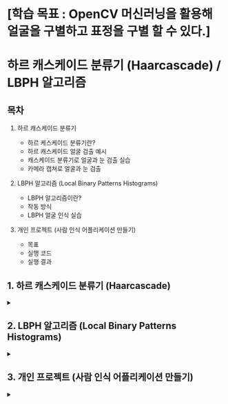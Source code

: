 # [학습 목표 : OpenCV 머신러닝을 활용해 얼굴을 구별하고 표정을 구별 할 수 있다.]

# 하르 캐스케이드 분류기 (Haarcascade) / LBPH 알고리즘

## 목차

1. 하르 캐스케이드 분류기
   - 하르 케스케이드 분류기란?
   - 하르 캐스케이드 얼굴 검출 예시
   - 캐스케이드 분류기로 얼굴과 눈 검출 실습
   - 카메라 캡쳐로 얼굴과 눈 검출
  
2. LBPH 알고리즘 (Local Binary Patterns Histograms)
   - LBPH 알고리즘이란?
   - 작동 방식
   - LBPH 얼굴 인식 실습
   
3. 개인 프로젝트 (사람 인식 어플리케이션 만들기)
   - 목표
   - 실행 코드
   - 실행 결과

## 1. 하르 캐스케이드 분류기 (Haarcascade)

<details>
<summary></summary>
<div markdown="1">

## **1-1. 하르 캐스케이드 분류기란?**

개발자가 **직접 머신러닝 학습 알고리즘을 사용하지 않고도 객체를 검출**할 수 있도록 OpenCV가 제공하는 대표적인 상위 레벨 AP

openCV에서는 `[하르 케스케이드 xml](https://github.com/opencv/opencv/tree/master/data/haarcascades)` 형태로 제공한다.

cv2.CascadeClassifier([filename]) 와 classifier.detectMultiScale(img, scaleFactor, minNeighbors , flags, minSize, maxSize) 함수를 사용한다.

```
classifier = cv2.CascadeClassifier([filename]): 케스케이드 분류기 생성자
```

`filename` : 검출기 저장 파일 경로
`classifier` : 캐스케이드 분류기 객체

```
rect = classifier.detectMultiScale(img, scaleFactor, minNeighbors , flags, minSize, maxSize)
```

`img` : 입력 이미지
`scaleFactor` : 이미지 확대 크기에 제한. 1.3~1.5 (큰값: 인식 기회 증가, 속도 감소)
`minNeighbors` : 요구되는 이웃 수(큰 값: 품질 증가, 검출 개수 감소)
`flags` : 지금 사용안함
`minSize, maxSize` : 해당 사이즈 영역을 넘으면 검출 무시
`rect` : 검출된 영역 좌표 (x, y, w, h)

## **1-2. 하르 캐스케이드 얼굴 검출 예시**

<img width="1134" height="756" alt="image" src="https://github.com/user-attachments/assets/f4e2aba9-a50e-4f53-a7be-5cc7bf5dc263" />

<img width="755" height="500" alt="image" src="https://github.com/user-attachments/assets/51bcbe0a-d8c3-43a1-8621-48722b059d60" />

## **1-3. 캐스케이드 분류기로 얼굴과 눈 검출 실습**

**[1. 코드 생성]**

```python3
import numpy as np
import cv2

# 얼굴 검출을 위한 케스케이드 분류기 생성
face_cascade = cv2.CascadeClassifier('./data/haarcascade_frontalface_default.xml')

# 눈 검출을 위한 케스케이드 분류기 생성
eye_cascade = cv2.CascadeClassifier('./data/haarcascade_eye.xml')

# 검출할 이미지 읽고 그레이 스케일로 변환
img = cv2.imread('../img/children.jpg')
gray = cv2.cvtColor(img, cv2.COLOR_BGR2GRAY)

# 얼굴 검출
faces = face_cascade.detectMultiScale(gray)

# 검출된 얼굴 순회
for (x,y,w,h) in faces:
    # 검출된 얼굴에 사각형 표시
    cv2.rectangle(img,(x,y),(x+w,y+h),(255,0,0),2)
    # 얼굴 영역을 ROI로 설정
    roi = gray[y:y+h, x:x+w]
    # ROI에서 눈 검출
    eyes = eye_cascade.detectMultiScale(roi)
    # 검출된 눈에 사각형 표
    for (ex,ey,ew,eh) in eyes:
        cv2.rectangle(img[y:y+h, x:x+w],(ex,ey),(ex+ew,ey+eh),(0,255,0),2)

# 결과 출력 
cv2.imshow('img',img)
cv2.waitKey(0)
cv2.destroyAllWindows()
```

<br><br>

**[2. haarcascade_frontalface_default.xml / haarcascade_eye.xml 다운로드]**

[haarcascade_frontalface_default.xml](https://github.com/opencv/opencv/blob/master/data/haarcascades/haarcascade_frontalface_default.xml)

[haarcascade_eye.xml](https://github.com/opencv/opencv/blob/master/data/haarcascades/haarcascade_eye.xml)

<br><br>

**[3. 코드 실행 결과]**

<img width="510" height="525" alt="image" src="https://github.com/user-attachments/assets/fa58dd80-2660-4e25-9c71-4cd3a0c44f46" />

## **1-4. 카메라 캡쳐로 얼굴과 눈 검출**

**[1. 코드 생성]**

```python3
import cv2

# 얼굴과  검출을 위한 케스케이드 분류기 생성 
face_cascade = cv2.CascadeClassifier('../data/haarcascade_frontalface_default.xml')
eye_cascade = cv2.CascadeClassifier('../data/haarcascade_eye.xml')

# 카메라 캡쳐 활성화
cap = cv2.VideoCapture(0)
while cap.isOpened():    
    ret, img = cap.read()  # 프레임 읽기
    if ret:
        gray = cv2.cvtColor(img, cv2.COLOR_BGR2GRAY)
        # 얼굴 검출    
        faces = face_cascade.detectMultiScale(gray, scaleFactor=1.3, \
                                        minNeighbors=5, minSize=(80,80))
        for(x,y,w,h) in faces:
            cv2.rectangle(img, (x,y), (x+w, y+h), (0, 255,0),2)
            roi = gray[y:y+h, x:x+w]
            # 눈 검출
            eyes = eye_cascade.detectMultiScale(roi)
            for i, (ex, ey, ew, eh) in enumerate(eyes):
                if i >= 2:
                    break
                cv2.rectangle(img[y:y+h, x:x+w], (ex,ey), (ex+ew, ey+eh), \
                                    (255,0,0),2)
        cv2.imshow('face detect', img)
    else:
        break
    if cv2.waitKey(5) == 27:
        break
cv2.destroyAllWindows()
```

<br><br>

**[2. 코드 실행 결과]**

<img width="637" height="505" alt="image" src="https://github.com/user-attachments/assets/dbc40f64-a587-4d4c-829f-c4f5972692b4" />

</div>
</details>

## 2. LBPH 알고리즘 (Local Binary Patterns Histograms)

<details>
<summary></summary>
<div markdown="1">

## **2-1. LBPH 알고리즘이란?**

**이미지나 영상에서 검출된 얼굴을 각각 누구인지 인식 할 때 자주 사용되는 알고리즘**

## **2-2. 작동 방식**

**[1. 파라미터 설정]**

_아래의 3가지 파라미터를 먼저 설정해야 함_

`Neighbors(이웃 픽셀 수)` : LBP를 만들 때 사용할 이웃 픽셀 수를 뜻합니다. 이웃 픽셀 수가 많을수록 계산 비용이 높아집니다. 보통 이 값은 8로 설정합니다.

`Grid X(수평 방향 분할 수)` : 수평 방향으로 셀을 분할할 개수를 말합니다. 보통 8로 설정합니다.

`Grid Y(수직 방향 분할 수)` : 수직 방향으로 셀을 분할할 개수를 말합니다. 보통 8로 설정합니다.

<br><br>

**[2. 데이터 준비]**

인식 하려는 사람의 얼굴로 이루어진 데이터를 활용하여 고유한 ID를 생성하여 훈련시킴

<br><br>

**[3. LBP 작업 수행]**

<img width="667" height="186" alt="image" src="https://github.com/user-attachments/assets/5fe776e0-f491-46a6-b2e5-9e14878d1bfb" />

<img width="230" height="144" alt="image" src="https://github.com/user-attachments/assets/d689472c-ba95-47f5-b01a-998a71cebbf2" />

<br><br>

**[4. 히스토그램 만들기]**

<img width="705" height="189" alt="image" src="https://github.com/user-attachments/assets/246bc4da-da3d-404e-8aa9-dbca4d897ad2" />

## **2-3. LBPH 얼굴 인식 실습**

**[1. lbp 샘플 생성 코드]**

```python3
import cv2
import numpy as np
import os 

# 변수 설정 ---①
base_dir = './faces/'   # 사진 저장할 디렉토리 경로
target_cnt = 400        # 수집할 사진 갯수
cnt = 0                 # 사진 촬영 수

# 얼굴 검출 분류기 생성 --- ②
face_classifier = cv2.CascadeClassifier(\
                    './data/haarcascade_frontalface_default.xml')

# 사용자 이름과 번호를 입력 받아 디렉토리 생성 ---③
name = input("Insert User Name(Only Alphabet):")
id = input("Insert User Id(Non-Duplicate number):")
dir = os.path.join(base_dir, name+'_'+ id)
if not os.path.exists(dir):
    os.mkdir(dir)

# 카메라 캡쳐 
cap = cv2.VideoCapture(0)
while cap.isOpened():
    ret, frame = cap.read()
    if ret:
        img = frame.copy()
        gray = cv2.cvtColor(img,cv2.COLOR_BGR2GRAY)
        # 얼굴 검출 --- ④
        faces = face_classifier.detectMultiScale(gray, 1.3, 5)
        if len(faces) == 1:
            (x,y,w,h) = faces[0]
            # 얼굴 영역 표시 및 파일 저장 ---⑤
            cv2.rectangle(frame, (x,y), (x+w, y+h), (0,255,0), 1)
            face = gray[y:y+h, x:x+w]
            face = cv2.resize(face, (200, 200))
            file_name_path = os.path.join(dir,  str(cnt) + '.jpg')
            cv2.imwrite(file_name_path, face)
            cv2.putText(frame, str(cnt), (x, y), cv2.FONT_HERSHEY_COMPLEX, \
                             1, (0,255,0), 2)
            cnt+=1
        else:
            # 얼굴 검출이 없거나 1이상 인 경우 오류 표시 ---⑥
            if len(faces) == 0 :
                msg = "no face."
            elif len(faces) > 1:
                msg = "too many face."
            cv2.putText(frame, msg, (10, 50), cv2.FONT_HERSHEY_DUPLEX, \
                            1, (0,0,255))
        cv2.imshow('face record', frame)
        if cv2.waitKey(1) == 27 or cnt == target_cnt: 
            break
cap.release()
cv2.destroyAllWindows()      
print("Collecting Samples Completed.")
```

<br><br>

**[2. 얼굴 검출 결과 확인]**

<img width="279" height="38" alt="image" src="https://github.com/user-attachments/assets/db790b64-ee03-4931-9b73-6ae93daa9eb8" />

<img width="676" height="562" alt="image" src="https://github.com/user-attachments/assets/d26b0d02-b2e9-4c9b-a317-a57b25f93ac1" />

<br><br>

**[3. lbp 얼굴 인식 훈련 코드]**

```python3
import cv2
import numpy as np
import os, glob

# 변수 설정
base_dir = '../faces'
train_data, train_labels = [], []


dirs = [d for d in glob.glob(base_dir+"/*") if os.path.isdir(d)]
print('Collecting train data set:')
for dir in dirs:
    # name_id 형식에서 id를 분리
    id = dir.split('_')[1]          
    files = glob.glob(dir+'/*.jpg')
    print('\t path:%s, %dfiles'%(dir, len(files)))
    for file in files:
        img = cv2.imread(file, cv2.IMREAD_GRAYSCALE)
        # 이미지는 train_data, 아이디는 train_lables에 저장
        train_data.append(np.asarray(img, dtype=np.uint8))
        train_labels.append(int(id))

# NumPy 배열로 변환
train_data = np.asarray(train_data)
train_labels = np.int32(train_labels)

# LBP 얼굴인식기 생성 및 훈련
print('Starting LBP Model training...')
model = cv2.face.LBPHFaceRecognizer_create()
model.train(train_data, train_labels)
model.write('../faces/all_face.xml')
print("Model trained successfully!")
```

<br><br>

**[4. 얼굴 인식 훈련 결과]**

<img width="285" height="71" alt="image" src="https://github.com/user-attachments/assets/153b4709-d7ea-45a5-9ece-0fcf2d032566" />

_xml파일 생성_

<img width="154" height="66" alt="image" src="https://github.com/user-attachments/assets/4bb128a7-9d5b-482f-ab20-337567d3e006" />

<br><br>

**[5. 훈련된 lbp 얼굴 인식기로 인식 코드]**

```python3
import cv2
import numpy as np
import os, glob

# 변수 설정
base_dir = '../faces'
min_accuracy = 85

# LBP 얼굴 인식기 및 케스케이드 얼굴 검출기 생성 및 훈련 모델 읽기
face_classifier = cv2.CascadeClassifier(\
                '../data/haarcascade_frontalface_default.xml')
model = cv2.face.LBPHFaceRecognizer_create()
model.read(os.path.join(base_dir, 'all_face.xml'))

# 디렉토리 이름으로 사용자 이름과 아이디 매핑 정보 생성
dirs = [d for d in glob.glob(base_dir+"/*") if os.path.isdir(d)]
names = dict([])
for dir in dirs:
    dir = os.path.basename(dir)
    name, id = dir.split('_')
    names[int(id)] = name

# 카메라 캡처 장치 준비 
cap = cv2.VideoCapture(0)
while cap.isOpened():
    ret, frame = cap.read()
    if not ret:
        print("no frame")
        break
    gray = cv2.cvtColor(frame,cv2.COLOR_BGR2GRAY)
    # 얼굴 검출
    faces = face_classifier.detectMultiScale(gray, 1.3, 5)
    for (x,y,w,h) in faces:
        # 얼굴 영역 표시하고 샘플과 같은 크기로 축소
        cv2.rectangle(frame,(x,y),(x+w,y+h),(0,255,255),2)
        face = frame[y:y+h, x:x+w]
        face = cv2.resize(face, (200, 200))
        face = cv2.cvtColor(face, cv2.COLOR_BGR2GRAY)
        # LBP 얼굴 인식기로 예측
        label, confidence = model.predict(face)
        if confidence < 400:
            # 정확도 거리를 퍼센트로 변환
            accuracy = int( 100 * (1 -confidence/400))
            if accuracy >= min_accuracy:
                msg =  '%s(%.0f%%)'%(names[label], accuracy)
            else:
                msg = 'Unknown'
        # 사용자 이름과 정확도 결과 출력
        txt, base = cv2.getTextSize(msg, cv2.FONT_HERSHEY_PLAIN, 1, 3)
        cv2.rectangle(frame, (x,y-base-txt[1]), (x+txt[0], y+txt[1]), \
                    (0,255,255), -1)
        cv2.putText(frame, msg, (x, y), cv2.FONT_HERSHEY_PLAIN, 1, \
                    (200,200,200), 2,cv2.LINE_AA)
    cv2.imshow('Face Recognition', frame)
    
    if cv2.waitKey(1) == 27: #esc 
        break

cap.release()
cv2.destroyAllWindows()
```

<br><br>

**[6. 인식 결과]**

<img width="638" height="508" alt="image" src="https://github.com/user-attachments/assets/28f60f03-ed75-41bb-b580-baf7d446f393" />

</div>
</details>

## 3. 개인 프로젝트 (사람 인식 어플리케이션 만들기)

<details>
<summary></summary>
<div markdown="1">

## **3-1. 목표**

lbp 얼굴 인식을 활용해 사용자마다 지정한 원하는 정보를 불러온다.

## **3-2. 실행 코드**

```python3
import cv2
import os
import json
import numpy as np
import datetime

# --- 경로 설정 ---
BASE_DIR = "../project"
FACES_DIR = os.path.join(BASE_DIR, "faces")
MODELS_DIR = os.path.join(BASE_DIR, "models")
USER_DATA_PATH = os.path.join(FACES_DIR, "user_data.json")
MODEL_PATH = os.path.join(MODELS_DIR, "lbph_model.xml")
LABEL_MAP_PATH = os.path.join(MODELS_DIR, "label_map.json")

# --- 디렉토리 자동 생성 ---
os.makedirs(FACES_DIR, exist_ok=True)
os.makedirs(MODELS_DIR, exist_ok=True)
if not os.path.exists(USER_DATA_PATH):
    with open(USER_DATA_PATH, "w", encoding="utf-8") as f:
        json.dump({}, f, ensure_ascii=False)

# --- 얼굴 인식기 초기화 ---
face_cascade = cv2.CascadeClassifier(cv2.data.haarcascades + "haarcascade_frontalface_default.xml")
recognizer = cv2.face.LBPHFaceRecognizer_create()

# --- 사용자 설정 불러오기 ---
with open(USER_DATA_PATH, "r", encoding="utf-8") as f:
    user_data = json.load(f)

def save_user_data():
    with open(USER_DATA_PATH, "w", encoding="utf-8") as f:
        json.dump(user_data, f, indent=4, ensure_ascii=False)

def save_label_map():
    with open(LABEL_MAP_PATH, "w", encoding="utf-8") as f:
        json.dump(label_map, f, indent=4, ensure_ascii=False)

def load_label_map():
    if os.path.exists(LABEL_MAP_PATH):
        with open(LABEL_MAP_PATH, "r", encoding="utf-8") as f:
            return json.load(f)
    return {}

# --- 실시간 정보 함수 ---
def get_weather():
    return "☁️ 맑음 28도"

def get_calendar():
    now = datetime.datetime.now()
    return f"📅 오늘은 {now.strftime('%Y년 %m월 %d일')}"

def get_news():
    return "📰 오늘의 뉴스: OpenAI, GPT-5 출시 예정!"

# --- 사용자별 정보 표시(터미널) ---
def print_user_info(user_id):
    info = user_data[user_id]["info"]
    print(f"\n👤 사용자: {user_id}")
    if "날씨" in info:
        print(get_weather())
    if "캘린더" in info:
        print(get_calendar())
    if "뉴스" in info:
        print(get_news())
    print("\n--- [단축키] ---\n[r]: 새 사용자 등록   [u]: 설정 수정   [p]: 정보 재출력   [ESC]: 종료")

def select_user_info():
    options = ["날씨", "캘린더", "뉴스"]
    print("\n✅ 표시할 정보를 선택하세요 (쉼표로 구분):")
    for idx, opt in enumerate(options, 1):
        print(f"{idx}. {opt}")
    choice = input("입력 (예: 1,3): ")
    selected = []
    for idx in choice.split(","):
        try:
            selected.append(options[int(idx.strip()) - 1])
        except:
            pass
    return selected

# --- 새로운 사용자 등록 ---
def register_new_user():
    while True:
        new_id = input("\n🆕 새로운 사용자 ID 입력 (중복 불가): ")
        if new_id in user_data:
            print("⚠️ 이미 존재하는 ID입니다. 다른 ID를 입력하세요.")
        else:
            break

    save_path = os.path.join(FACES_DIR, new_id)
    os.makedirs(save_path, exist_ok=True)

    print("😄 얼굴 데이터를 수집합니다. 정면을 바라보세요...")
    cap = cv2.VideoCapture(0)
    count = 0
    while True:
        ret, frame = cap.read()
        if not ret:
            break
        gray = cv2.cvtColor(frame, cv2.COLOR_BGR2GRAY)
        faces = face_cascade.detectMultiScale(gray, 1.3, 5)

        for (x,y,w,h) in faces:
            roi = gray[y:y+h, x:x+w]
            cv2.imwrite(os.path.join(save_path, f"{count}.png"), roi)
            count += 1
            cv2.rectangle(frame, (x,y), (x+w,y+h), (255,0,0), 2)
            cv2.putText(frame, f"Count: {count}", (10, 30), cv2.FONT_HERSHEY_SIMPLEX, 1, (0,255,0), 2)

        cv2.imshow("Registering User Face", frame)
        if cv2.waitKey(1) == 27 or count >= 100:
            break

    cap.release()
    cv2.destroyAllWindows()

    # 사용자 정보 설정 입력
    user_data[new_id] = {"info": select_user_info()}
    save_user_data()

    # 모델 학습
    train_model()
    print(f"✅ 사용자 {new_id} 등록 및 학습 완료")

# --- 모델 학습 ---
def train_model():
    faces = []
    labels = []
    for user_id in os.listdir(FACES_DIR):
        user_folder = os.path.join(FACES_DIR, user_id)
        if not os.path.isdir(user_folder):
            continue
        for file in os.listdir(user_folder):
            img_path = os.path.join(user_folder, file)
            img = cv2.imread(img_path, cv2.IMREAD_GRAYSCALE)
            if img is not None:
                faces.append(img)
                labels.append(user_id)

    if not faces:
        print("⚠️ 얼굴 이미지가 없습니다. 사용자 등록 후 다시 시도하세요.")
        return False

    global label_map, reverse_label_map
    label_map = {uid: idx for idx, uid in enumerate(set(labels))}
    reverse_label_map = {v:k for k,v in label_map.items()}

    numeric_labels = np.array([label_map[uid] for uid in labels])

    recognizer.train(faces, numeric_labels)
    recognizer.write(MODEL_PATH)
    save_label_map()  # 저장 추가
    print("✅ 모델 학습 완료")
    return True

# --- 사용자 인식용 라벨 매핑 ---
def get_user_from_label(label):
    if label in reverse_label_map:
        return reverse_label_map[label]
    return None

# --- 실행 시작 ---
def main():
    global label_map, reverse_label_map
    label_map = load_label_map()
    reverse_label_map = {v:k for k,v in label_map.items()}

    if os.path.exists(MODEL_PATH):
        recognizer.read(MODEL_PATH)
        print("✅ 학습된 모델 불러오기 성공")
        train_success = True
    else:
        print("⚠️ 학습된 모델이 없습니다. 사용자 등록을 시작합니다.")
        train_success = False

    cap = cv2.VideoCapture(0)
    current_user = None
    printed_users = set()

    if not train_success:
        register_new_user()
        recognizer.read(MODEL_PATH)

    print("\n[스마트미러 시스템 시작]")
    print("[단축키] r: 새 사용자 등록 | u: 설정 수정 | p: 정보 재출력 | ESC: 종료\n")

    while True:
        ret, frame = cap.read()
        if not ret:
            print("⚠️ 카메라를 읽을 수 없습니다.")
            break

        gray = cv2.cvtColor(frame, cv2.COLOR_BGR2GRAY)
        faces = face_cascade.detectMultiScale(gray, 1.3, 5)

        for (x,y,w,h) in faces:
            roi = gray[y:y+h, x:x+w]
            try:
                label, confidence = recognizer.predict(roi)
                user_id = get_user_from_label(label)
                if user_id:
                    cv2.rectangle(frame, (x,y), (x+w,y+h), (0,255,0), 2)
                    cv2.putText(frame, f"{user_id}", (x, y-10), cv2.FONT_HERSHEY_SIMPLEX, 1, (0,255,0), 2)

                    if user_id != current_user:
                        current_user = user_id
                        if user_id not in printed_users:
                            print_user_info(user_id)
                            printed_users.add(user_id)
            except:
                pass

        cv2.imshow("Smart Mirror", frame)

        key = cv2.waitKey(1) & 0xFF
        if key == 27:
            break
        elif key == ord('r'):
            register_new_user()
            recognizer.read(MODEL_PATH)
            printed_users.clear()
            current_user = None
        elif key == ord('u') and current_user:
            print(f"\n⚙️ [{current_user}] 설정 변경:")
            user_data[current_user]["info"] = select_user_info()
            save_user_data()
            print_user_info(current_user)
        elif key == ord('p') and current_user:
            print_user_info(current_user)

    cap.release()
    cv2.destroyAllWindows()

if __name__ == "__main__":
    main()
```

**[1. 작동 순서]**

```
1. 프로그램 실행
2. 학습된 모델과 사용자 데이터 로드
3. 실시간 얼굴 인식 진행
4. 새로운 사용자가 인식되면 터미널에서 정보 입력
5. 인식된 사용자 이름 및 정보 우측 OpenCV 창에 표시
6. 단축키 `u`로 기존 사용자 정보 갱신 가능
7. 단축키 `r`로 새로운 사용자 등록 가능
```

<br><br>

**[2. user_data.json 사용자 정보 저장 구조]**

```json
{
  "1": {
    "name": "karina",
    "weather": "날씨"
  },
  "2": {
    "name": "park",
    "calendar": "날짜",
    "news": "뉴스"
  }
}
```

<br><br>

**[3. 사용자 등록]**

- **ID(이름) 중복 방지**: 이미 등록된 이름으로는 추가 등록 불가합니다.
- **얼굴 100장 촬영 후 저장**: LBPH 학습을 위한 데이터 수집.
- **사용자 정보 저장**: 사용자가 선택한 날씨, 뉴스, 캘린더 정보는 `user_data.json`에 저장됩니다.

```python
def register_new_user():
    ...
```

<br><br>

**[4. 얼굴 인식]**

- **실시간 얼굴 탐지 및 예측**: 웹캠을 통해 얼굴을 감지하고 등록된 모델과 비교합니다.
- **사용자 이름 표시**: 인식된 사용자의 이름이 OpenCV 화면 오른쪽에 표시됩니다.
- **중복 출력 방지**: 동일 사용자는 이미 출력된 경우 터미널에 중복 출력하지 않습니다.
- **특정 단축키로 출력 갱신 가능**: 이전 사용자도 키보드 입력으로 정보 다시 출력 가능.

```python
label, confidence = recognizer.predict(roi)
user_id = get_user_from_label(label)
```

<br><br>

**[5. 사용자별 정보 출력]**

- `get_weather()`, `get_calendar()`, `get_news()` 함수로 사용자별 텍스트 정보 생성
- **선택된 항목만 출력**: 각 사용자가 사전에 선택한 항목만 출력됩니다.

```python
def print_user_info(user_id):
    ...
```

<br><br>

**[6. 데이터 저장]**

- **사용자 정보 저장**: `user_data.json`에 사용자별 출력 항목 저장
- **라벨 매핑 저장**: `label_map.json`에 ID-이름 대응 정보 저장
- **얼굴 인식 모델 저장**: 학습된 LBPH 모델은 `lbph_model.xml`로 저장됩니다.
- **재실행 시에도 인식 가능**: 저장된 모델과 데이터로 실행 후에도 바로 사용자 인식 가능

```python
def save_user_data():
    ...
```

## **3-3. 실행 결과**

**[1. 최초 실행 시]**

<img width="364" height="22" alt="image" src="https://github.com/user-attachments/assets/95fee64b-d9d5-456d-8b53-4329332c9f02" />

<br><br>

**[2. 사용자 ID 정의]**

<img width="495" height="97" alt="image" src="https://github.com/user-attachments/assets/0e091d51-da5a-4f86-9dfc-5e8407fe8ebe" />

<br><br>

**[3. 얼굴 검출 및 학습]**

<img width="635" height="507" alt="image" src="https://github.com/user-attachments/assets/10b7bb01-4155-47f1-a862-f0553816330b" />

<br><br>

**[4. 각 ID마다 표시할 정보 선택]**

<img width="303" height="97" alt="image" src="https://github.com/user-attachments/assets/58e6cbf9-0e05-4f57-8301-9cae7cf02ad1" />

<br><br>

**[5. 각 ID에 맞춰 정보 출력]**

<img width="640" height="607" alt="image" src="https://github.com/user-attachments/assets/b0ef2bd0-72db-423b-b2f4-158288bbd0ea" />

<br><br>

**[6. 새로운 ID 및 ID에 맞춘 정보 출력]**

<img width="640" height="577" alt="image" src="https://github.com/user-attachments/assets/dec43836-2f3e-42f0-93d8-a1afb76414b5" />

</div>
</details>


